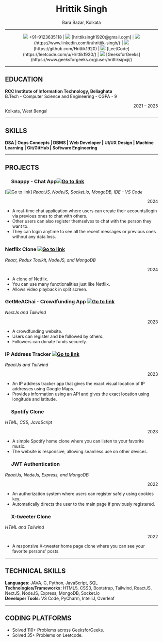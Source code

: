 # <div align="center">Hrittik Singh</div>
<div align="center">Bara Bazar, Kolkata</div>

---

<div align="center">
  <img src="https://img.icons8.com/material-outlined/24/000000/phone--v1.png"/> +91-9123635118 |
  <img src="https://img.icons8.com/material-outlined/24/000000/email.png"/> [hrittiksingh1920@gmail.com] |
  <img src="https://img.icons8.com/material-outlined/24/000000/linkedin.png"/> (https://www.linkedin.com/in/hrittik-singh/) |
  <img src="https://img.icons8.com/material-outlined/24/000000/github.png"/> (https://github.com/Hrittik1920) |
  <img src="https://img.icons8.com/external-tal-revivo-shadow-tal-revivo/24/000000/external-leetcode-a-crowd-learning-platform-for-coding-logo-shadow-tal-revivo.png"/> [LeetCode](https://leetcode.com/u/Hrittik1920/) |
  <img src="https://img.icons8.com/color/24/000000/geeksforgeeks.png"/> [GeeksforGeeks](https://www.geeksforgeeks.org/user/hrittiksipxji/)
</div>

---

## EDUCATION

**RCC Institute of Information Technology, Beliaghata**  
B.Tech - Computer Science and Engineering - CGPA - 9  
<div align="right">2021 – 2025</div>
Kolkata, West Bengal

---

## SKILLS

**DSA | Oops Concepts | DBMS | Web Developer | UI/UX Design | Machine Learning | Git/GitHub | Software Engineering**

---

## PROJECTS

### <img src="C:\Users\MUSSARRAT KHATOON\Documents\JOB-CV\go to link1.png" width="16"/> Snappy - Chat App[![Go to link](https://raw.githubusercontent.com/mussarratk/cv_markdownmy/main/go%20to%20link1.png)](https://your-project-link.com)
[![Go to link](https://github.com/mussarratk/cv_markdownmy/blob/d93b131b5161841215c66a8c6f6c76670bde151f/go%20to%20link1.png)]
*ReactJS, NodeJS, Socket.io, MongoDB, IDE - VS Code*  
<div align="right">2024</div>

- A real-time chat application where users can create their accounts/login via previous ones to chat with others.
- Other users can also register themselves to chat with the person they want to.
- They can login anytime to see all the recent messages or previous ones without any data loss.

### Netflix Clone [![Go to link](https://github.com/mussarratk/cv_markdownmy/blob/d93b131b5161841215c66a8c6f6c76670bde151f/go%20to%20link1.png)](https://your-project-link.com)
*React, Redux Toolkit, NodeJS, and MongoDB*  
<div align="right">2024</div>

- A clone of Netflix.
- You can use many functionalities just like Netflix.
- Allows video playback in split screen.

### GetMeAChai - Crowdfunding App [![Go to link](https://github.com/mussarratk/cv_markdownmy/blob/d93b131b5161841215c66a8c6f6c76670bde151f/go%20to%20link1.png)](https://your-project-link.com)
*NextJs and Tailwind*  
<div align="right">2023</div>

- A crowdfunding website.
- Users can register and be followed by others.
- Followers can donate funds securely.

### IP Address Tracker [![Go to link](https://github.com/mussarratk/cv_markdownmy/blob/d93b131b5161841215c66a8c6f6c76670bde151f/go%20to%20link1.png)](https://your-project-link.com)
*ReactJs and Tailwind*  
<div align="right">2023</div>

- An IP address tracker app that gives the exact visual location of IP addresses using Google Maps.
- Provides information using an API and gives the exact location using longitude and latitude.

### <img src="https://img.icons8.com/material-outlined/24/000000/project.png" width="16"/> Spotify Clone
*HTML, CSS, JavaScript*  
<div align="right">2023</div>

- A simple Spotify home clone where you can listen to your favorite music.
- The website is responsive, allowing seamless use on other devices.

### <img src="https://img.icons8.com/material-outlined/24/000000/project.png" width="16"/> JWT Authentication
*ReactJs, NodeJs, Express, and MongoDB*  
<div align="right">2022</div>

- An authorization system where users can register safely using cookies key.
- Automatically directs the user to the main page if previously registered.

### <img src="https://img.icons8.com/material-outlined/24/000000/project.png" width="16"/> X-tweeter Clone
*HTML and Tailwind*  
<div align="right">2022</div>

- A responsive X-tweeter home page clone where you can see your favorite persons' posts.

---

## TECHNICAL SKILLS

**Languages:** JAVA, C, Python, JavaScript, SQL  
**Technologies/Frameworks:** HTML5, CSS3, Bootstrap, Tailwind, ReactJS, NextJS, NodeJS, Express, MongoDB, Socket.io  
**Developer Tools:** VS Code, PyCharm, IntelliJ, Overleaf

---

## CODING PLATFORMS

- Solved 110+ Problems across GeeksforGeeks.
- Solved 35+ Problems on Leetcode.

